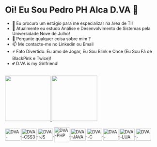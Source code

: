 <h1>Oi! Eu Sou Pedro PH Alca D.VA 👋</h1>

- 🔭 Eu procuro um estágio para me especializar na área de TI!
- 🌱 Atualmente eu estudo Análise e Desenvolvimento de Sistemas pela Universidade Nove de Julho! 
- 💬 Pergunte qualquer coisa sobre mim ?
- 📫 Me contacte-me no Linkedin ou Email
- ⚡ Fato Divertido: Eu amo de Jogar, Eu Sou Blink e Once (Eu Sou Fã de BlackPink e Twice)!
- 💕 D.VA is my Girlfriend!
<br>
<div>
  <a href="https://github.com/pedrophalcadva">
  <img height="150em" src="https://github-readme-stats.vercel.app/api?username=pedrophalcadva&show_icons=true&theme=tokyonight&include_all_commits=true&count_private="true"/>
  <img height="150em" src="https://github-readme-stats.vercel.app/api/top-langs/?username=pedrophalcadva&layout=compact&langs_count=16&theme=tokyonight">
</div>
<div style="display: inline_block"><br>
  <img align="center" alt="DVA-HTML" height="40" width="50" src="https://cdn.jsdelivr.net/gh/devicons/devicon/icons/html5/html5-original.svg">
  <img align="center" alt="DVA-CSS3" height="40" width="50" src="https://cdn.jsdelivr.net/gh/devicons/devicon/icons/css3/css3-original.svg">
  <img align="center" alt="DVA-JS" height="40" width="50" src="https://cdn.jsdelivr.net/gh/devicons/devicon/icons/javascript/javascript-original.svg">
  <img align="center" alt="DVA-PHP" height="50" width="50" src="https://cdn.jsdelivr.net/gh/devicons/devicon/icons/php/php-original.svg">
  <img align="center" alt="DVA-JAVA" height="40" width="50" src="https://cdn.jsdelivr.net/gh/devicons/devicon/icons/java/java-original.svg">
  <img align="center" alt="DVA-C" height="40" width="50" src="https://cdn.jsdelivr.net/gh/devicons/devicon/icons/c/c-original.svg">
  <img align="center" alt="DVA-PYTHON" height="40" width="50" src="https://cdn.jsdelivr.net/gh/devicons/devicon/icons/python/python-original.svg">
  <img align="center" alt="DVA-LUA" height="40" width="50" src="https://cdn.jsdelivr.net/gh/devicons/devicon/icons/lua/lua-plain-wordmark.svg" />
  <img align="center" alt="DVA-MYSQL" height="40" width="50" src="https://cdn.jsdelivr.net/gh/devicons/devicon/icons/mysql/mysql-original.svg">
</div>
